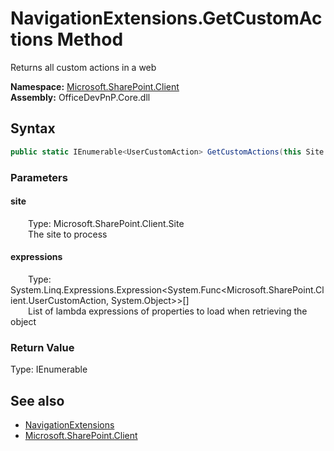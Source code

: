 # NavigationExtensions.GetCustomActions Method  
 Returns all custom actions in a web   

**Namespace:** [Microsoft.SharePoint.Client](Microsoft.SharePoint.Client.md)  
**Assembly:** OfficeDevPnP.Core.dll  
## Syntax
```C#
public static IEnumerable<UserCustomAction> GetCustomActions(this Site site, params Expression<Func<UserCustomAction, Object>>[] expressions)
```
### Parameters
#### site  
&emsp;&emsp;Type: Microsoft.SharePoint.Client.Site  
&emsp;&emsp;The site to process  

  

#### expressions  
&emsp;&emsp;Type: System.Linq.Expressions.Expression&lt;System.Func&lt;Microsoft.SharePoint.Client.UserCustomAction, System.Object&gt;&gt;[]  
&emsp;&emsp;List of lambda expressions of properties to load when retrieving the object  

  

### Return Value
Type: IEnumerable<UserCustomAction>  
  


## See also
- [NavigationExtensions](Microsoft.SharePoint.Client.NavigationExtensions.md) 
- [Microsoft.SharePoint.Client](Microsoft.SharePoint.Client.md) 

